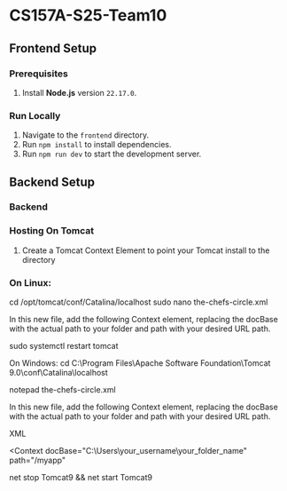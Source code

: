 # CS157A-S25-Team10

## Frontend Setup

### Prerequisites
1. Install **Node.js** version `22.17.0`.

### Run Locally
1. Navigate to the `frontend` directory.
2. Run `npm install` to install dependencies.
3. Run `npm run dev` to start the development server.

## Backend Setup

### Backend

### Hosting On Tomcat
1. Create a Tomcat Context Element to point your Tomcat install
to the directory

### On Linux: 
cd /opt/tomcat/conf/Catalina/localhost
sudo nano the-chefs-circle.xml

In this new file, add the following Context element, replacing the docBase with the actual path to your folder and path with your desired URL path.

<Context docBase="/home/your_username/your_folder_name" path="/myapp" />
sudo systemctl restart tomcat

On Windows:
cd C:\Program Files\Apache Software Foundation\Tomcat 9.0\conf\Catalina\localhost

notepad the-chefs-circle.xml

In this new file, add the following Context element, replacing the docBase with the actual path to your folder and path with your desired URL path.

XML

<Context docBase="C:\Users\your_username\your_folder_name" path="/myapp"

net stop Tomcat9 && net start Tomcat9
